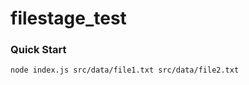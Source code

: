 # filestage_test

### Quick Start ###

```shell
node index.js src/data/file1.txt src/data/file2.txt  
```
